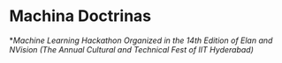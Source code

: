 # Machina Doctrinas
**Machine Learning Hackathon Organized in the 14th Edition of Elan and NVision (The Annual Cultural and Technical Fest of IIT Hyderabad)*
